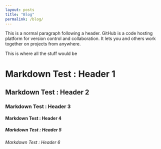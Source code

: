 ```yaml
---
layout: posts
title: "Blog"
permalink: /blog/
---
```


This is a normal paragraph following a header. GitHub is a code hosting platform for version control and collaboration. It lets you and others work together on projects from anywhere.

This is where all the stuff would be

# Markdown Test : Header 1
## Markdown Test : Header 2
### Markdown Test : Header 3
#### Markdown Test : Header 4
##### Markdown Test : Header 5
###### Markdown Test : Header 6